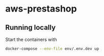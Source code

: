 # aws-prestashop

## Running locally

Start the containers with
```bash
docker-compose --env-file env/.env.dev up
```